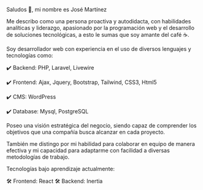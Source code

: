 Saludos 👋, mi nombre es José Martínez

Me describo como una persona proactiva y autodidacta, con habilidades analíticas y liderazgo, apasionado por la programación web y el desarrollo de soluciones tecnológicas, a esto le sumas que soy amante del café ☕️.

Soy desarrollador web con experiencia en el uso de diversos lenguajes y tecnologías como: 

✔️ Backend: PHP, Laravel, Livewire

✔️ Frontend: Ajax, Jquery, Bootstrap, Tailwind, CSS3, Html5

✔️ CMS: WordPress

✔️ Database: Mysql, PostgreSQL

Poseo una visión estratégica del negocio, siendo capaz de comprender los objetivos que una compañía busca alcanzar en cada proyecto.

También me distingo por mi habilidad para colaborar en equipo de manera efectiva y mi capacidad para adaptarme con facilidad a diversas metodologías de trabajo.

Tecnologías bajo aprendizaje actualmente: 

🛠 Frontend: React
🛠 Backend: Inertia
